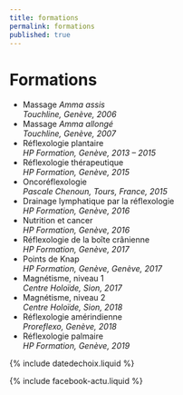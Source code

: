 ```yaml
---
title: formations
permalink: formations
published: true
---
```


# Formations

- Massage *Amma assis*<br/>*Touchline, Genève, 2006*
- Massage *Amma allongé*<br/>*Touchline, Genève, 2007*
- Réflexologie plantaire<br/>*HP Formation, Genève, 2013 – 2015*
- Réflexologie thérapeutique<br/>*HP Formation, Genève, 2015*
- Oncoréflexologie<br/>*Pascale Chenoun, Tours, France, 2015*
- Drainage lymphatique par la réflexologie<br/>*HP Formation, Genève, 2016*
- Nutrition et cancer<br/>*HP Formation, Genève, 2016*
- Réflexologie de la boîte crânienne<br/>*HP Formation, Genève, 2017*
- Points de Knap<br/>*HP Formation, Genève, Genève, 2017*
- Magnétisme, niveau 1<br/>*Centre Holoïde, Sion, 2017*
- Magnétisme, niveau 2<br/>*Centre Holoïde, Sion, 2018*
- Réflexologie amérindienne<br/>*Proreflexo, Genève, 2018*
- Réflexologie palmaire<br/>*HP Formation, Genève, 2019*

{% include datedechoix.liquid %}

{% include facebook-actu.liquid %}
